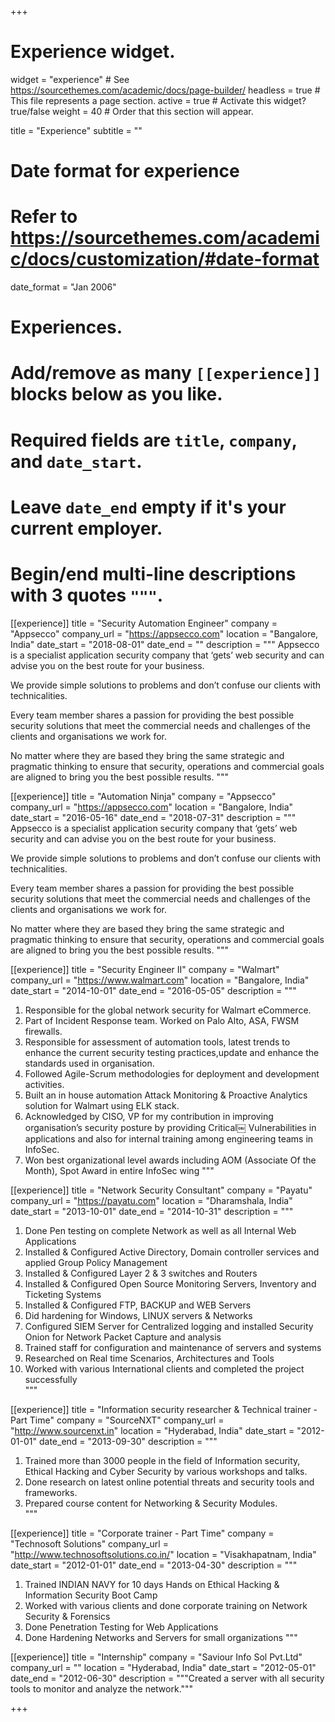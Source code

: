 +++
# Experience widget.
widget = "experience"  # See https://sourcethemes.com/academic/docs/page-builder/
headless = true  # This file represents a page section.
active = true  # Activate this widget? true/false
weight = 40  # Order that this section will appear.

title = "Experience"
subtitle = ""

# Date format for experience
#   Refer to https://sourcethemes.com/academic/docs/customization/#date-format
date_format = "Jan 2006"

# Experiences.
#   Add/remove as many `[[experience]]` blocks below as you like.
#   Required fields are `title`, `company`, and `date_start`.
#   Leave `date_end` empty if it's your current employer.
#   Begin/end multi-line descriptions with 3 quotes `"""`.
[[experience]]
  title = "Security Automation Engineer"
  company = "Appsecco"
  company_url = "https://appsecco.com"
  location = "Bangalore, India"
  date_start = "2018-08-01"
  date_end = ""
  description = """
Appsecco is a specialist application security company that ‘gets’ web security and can advise you on the best route for your business.

We provide simple solutions to problems and don’t confuse our clients with technicalities.

Every team member shares a passion for providing the best possible security solutions that meet the commercial needs and challenges of the clients and organisations we work for.

No matter where they are based they bring the same strategic and pragmatic thinking to ensure that security, operations and commercial goals are aligned to bring you the best possible results.
  """

[[experience]]
  title = "Automation Ninja"
  company = "Appsecco"
  company_url = "https://appsecco.com"
  location = "Bangalore, India"
  date_start = "2016-05-16"
  date_end = "2018-07-31"
  description = """
Appsecco is a specialist application security company that ‘gets’ web security and can advise you on the best route for your business.

We provide simple solutions to problems and don’t confuse our clients with technicalities.

Every team member shares a passion for providing the best possible security solutions that meet the commercial needs and challenges of the clients and organisations we work for.

No matter where they are based they bring the same strategic and pragmatic thinking to ensure that security, operations and commercial goals are aligned to bring you the best possible results.
  """

[[experience]]
  title = "Security Engineer II"
  company = "Walmart"
  company_url = "https://www.walmart.com"
  location = "Bangalore, India"
  date_start = "2014-10-01"
  date_end = "2016-05-05"
  description = """
1. Responsible for the global network security for Walmart eCommerce.
2. Part of Incident Response team. Worked on Palo Alto, ASA, FWSM firewalls.
3. Responsible for assessment of automation tools, latest trends to enhance the current security testing practices,update and enhance the standards used in organisation.
4. Followed Agile-Scrum methodologies for deployment and development activities.
5. Built an in house automation Attack Monitoring & Proactive Analytics solution for Walmart using ELK stack.
6. Acknowledged by CISO, VP for my contribution in improving organisation’s security posture by providing Critical￼ Vulnerabilities in applications and also for internal training among engineering teams in InfoSec.
7. Won best organizational level awards including AOM (Associate Of the Month), Spot Award in entire InfoSec wing
  """

[[experience]]
  title = "Network Security Consultant"
  company = "Payatu"
  company_url = "https://payatu.com"
  location = "Dharamshala, India"
  date_start = "2013-10-01"
  date_end = "2014-10-31"
  description = """
1. Done Pen testing on complete Network as well as all Internal Web Applications
2. Installed & Configured Active Directory, Domain controller services and applied Group Policy Management
3. Installed & Configured Layer 2 & 3 switches and Routers
4. Installed & Configured Open Source Monitoring Servers, Inventory and Ticketing Systems
5. Installed & Configured FTP, BACKUP and WEB Servers
6. Did hardening for Windows, LINUX servers & Networks
7. Configured SIEM Server for Centralized logging and installed Security Onion for Network Packet Capture and analysis
8. Trained staff for configuration and maintenance of servers and systems
9. Researched on Real time Scenarios, Architectures and Tools
10. Worked with various International clients and completed the project successfully   
  """

[[experience]]
  title = "Information security researcher & Technical trainer - Part Time"
  company = "SourceNXT"
  company_url = "http://www.sourcenxt.in"
  location = "Hyderabad, India"
  date_start = "2012-01-01"
  date_end = "2013-09-30"
  description = """
1. Trained more than 3000 people in the field of Information security, Ethical Hacking and Cyber Security by various workshops and talks. 
2. Done research on latest online potential threats and security tools and frameworks. 
3. Prepared course content for Networking & Security Modules.  
  """

[[experience]]
  title = "Corporate trainer - Part Time"
  company = "Technosoft Solutions"
  company_url = "http://www.technosoftsolutions.co.in/"
  location = "Visakhapatnam, India"
  date_start = "2012-01-01"
  date_end = "2013-04-30"
  description = """
1. Trained INDIAN NAVY for 10 days Hands on Ethical Hacking & Information Security Boot Camp
2. Worked with various clients and done corporate training on Network Security & Forensics
3. Done Penetration Testing for Web Applications
4. Done Hardening Networks and Servers for small organizations
  """


[[experience]]
  title = "Internship"
  company = "Saviour Info Sol Pvt.Ltd"
  company_url = ""
  location = "Hyderabad, India"
  date_start = "2012-05-01"
  date_end = "2012-06-30"
  description = """Created a server with all security tools to monitor and analyze the network."""

+++
